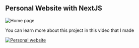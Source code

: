 ## Personal Website with NextJS

![Home page](https://i.imgur.com/a/ILmYg16.png 'Home page')

You can learn more about this project in this video that I made

[![Personal website](https://img.youtube.com/vi/P2LqIdKVKJU&t=206s/0.jpg)](https://www.youtube.com/watch?v=P2LqIdKVKJU&t=206s)
